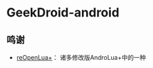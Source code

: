 # GeekDroid-android

## 鸣谢
- [reOpenLua+](https://github.com/daisukiKaffuChino/reOpenLua-Open-Source)：
诸多修改版AndroLua+中的一种
